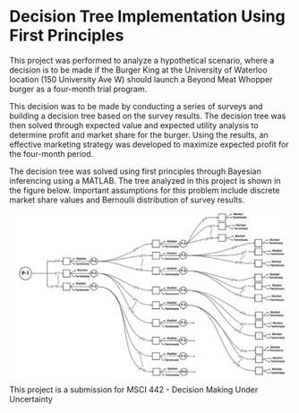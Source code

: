 Decision Tree Implementation Using First Principles
===================================================

This project was performed to analyze a hypothetical scenario, where a decision is to be made if the Burger King at the University of Waterloo location (150 University Ave W) should launch a Beyond Meat Whopper burger as a four-month trial program. 

This decision was to be made by conducting a series of surveys and building a decision tree based on the survey results. The decision tree was then solved through expected value and expected utility analysis to determine profit and market share for the burger. Using the results, an effective marketing strategy was developed to maximize expected profit for the four-month period.

The decision tree was solved using first principles through Bayesian inferencing using a MATLAB. The tree analyzed in this project is shown in the figure below. Important assumptions for this problem include discrete market share values and Bernoulli distribution of survey results.

<img align="center" src="TreeLayout.JPG" alt="Decision Tree">

This project is a submission for MSCI 442 - Decision Making Under Uncertainty
